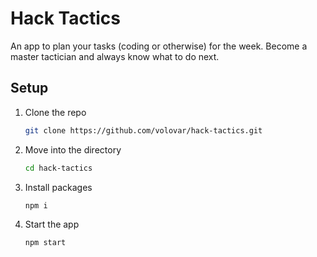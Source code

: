 # Hack Tactics
An app to plan your tasks (coding or otherwise) for the week. Become a master tactician and always know what to do next.

## Setup
1. Clone the repo
    ```bash
    git clone https://github.com/volovar/hack-tactics.git
    ```
1. Move into the directory
    ```bash
    cd hack-tactics
    ```
1. Install packages
    ```bash
    npm i
    ```
1. Start the app
    ```bash
    npm start
    ```
